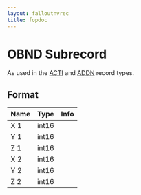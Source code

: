 ```yaml
---
layout: falloutnvrec
title: fopdoc
---
```

OBND Subrecord
==========

As used in the [ACTI](../ACTI.html) and [ADDN](../ADDN.html) record types.

## Format

Name | Type | Info
-----|------|-----
X 1 | int16 |
Y 1 | int16 |
Z 1 | int16 |
X 2 | int16 |
Y 2 | int16 |
Z 2 | int16 |
